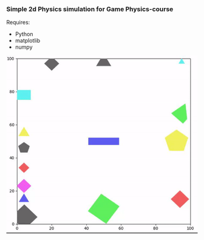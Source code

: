 ### Simple 2d Physics simulation for Game Physics-course

Requires:
- Python
- matplotlib
- numpy

![Demo Image](demo.gif)

